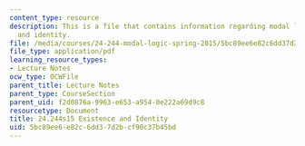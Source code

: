 ```yaml
---
content_type: resource
description: This is a file that contains information regarding modal logic existence
  and identity.
file: /media/courses/24-244-modal-logic-spring-2015/5bc89ee6e82c6dd37d2bcf90c37b45bd_MIT24_244S15_Existence.pdf
file_type: application/pdf
learning_resource_types:
- Lecture Notes
ocw_type: OCWFile
parent_title: Lecture Notes
parent_type: CourseSection
parent_uid: f2d0876a-9963-e653-a954-0e222a69d9c8
resourcetype: Document
title: 24.244s15 Existence and Identity
uid: 5bc89ee6-e82c-6dd3-7d2b-cf90c37b45bd
---
```

